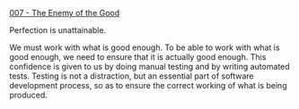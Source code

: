 [007 - The Enemy of the Good](http://thecodelesscode.com/case/7)

Perfection is unattainable. 

We must work with what is good enough.
To be able to work with what is good enough, we need to ensure that it is actually good enough.
This confidence is given to us by doing manual testing and by writing automated tests.
Testing is not a distraction, but an essential part of software development process,
so as to ensure the correct working of what is being produced.
